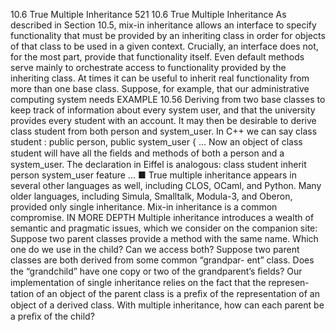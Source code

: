 10.6 True Multiple Inheritance
521
10.6
True Multiple Inheritance
As described in Section 10.5, mix-in inheritance allows an interface to specify
functionality that must be provided by an inheriting class in order for objects of
that class to be used in a given context. Crucially, an interface does not, for the
most part, provide that functionality itself. Even default methods serve mainly to
orchestrate access to functionality provided by the inheriting class.
At times it can be useful to inherit real functionality from more than one base
class. Suppose, for example, that our administrative computing system needs
EXAMPLE 10.56
Deriving from two base
classes
to keep track of information about every system user, and that the university
provides every student with an account. It may then be desirable to derive class
student from both person and system_user. In C++ we can say
class student : public person, public system_user { ...
Now an object of class student will have all the ﬁelds and methods of both a
person and a system_user. The declaration in Eiffel is analogous:
class student
inherit
person
system_user
feature
...
■
True multiple inheritance appears in several other languages as well, including
CLOS, OCaml, and Python. Many older languages, including Simula, Smalltalk,
Modula-3, and Oberon, provided only single inheritance. Mix-in inheritance is a
common compromise.
IN MORE DEPTH
Multiple inheritance introduces a wealth of semantic and pragmatic issues, which
we consider on the companion site:
Suppose two parent classes provide a method with the same name. Which one
do we use in the child? Can we access both?
Suppose two parent classes are both derived from some common “grandpar-
ent” class. Does the “grandchild” have one copy or two of the grandparent’s
ﬁelds?
Our implementation of single inheritance relies on the fact that the represen-
tation of an object of the parent class is a preﬁx of the representation of an
object of a derived class. With multiple inheritance, how can each parent be a
preﬁx of the child?

